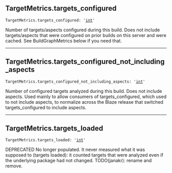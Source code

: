 

## TargetMetrics.targets\_configured

<pre class="language-python"><code><span class="source python"><span class="meta qualified-name python"><span class="meta generic-name python">TargetMetrics</span><span class="punctuation accessor dot python">.</span><span class="meta generic-name python">targets_configured</span></span><span class="punctuation separator annotation variable python">:</span> <span class="meta string python"><span class="string quoted single python"><span class="punctuation definition string begin python">&#39;</span></span></span><span class="meta string python"><span class="string quoted single python"><a href="/lib/int">int</a><span class="punctuation definition string end python">&#39;</span></span></span></span></code></pre>

Number of targets/aspects configured during this build. Does not include targets/aspects that were configured on prior builds on this server and were cached. See BuildGraphMetrics below if you need that.

***

## TargetMetrics.targets\_configured\_not\_including\_aspects

<pre class="language-python"><code><span class="source python"><span class="meta qualified-name python"><span class="meta generic-name python">TargetMetrics</span><span class="punctuation accessor dot python">.</span><span class="meta generic-name python">targets_configured_not_including_aspects</span></span><span class="punctuation separator annotation variable python">:</span> <span class="meta string python"><span class="string quoted single python"><span class="punctuation definition string begin python">&#39;</span></span></span><span class="meta string python"><span class="string quoted single python"><a href="/lib/int">int</a><span class="punctuation definition string end python">&#39;</span></span></span></span></code></pre>

Number of configured targets analyzed during this build. Does not include aspects. Used mainly to allow consumers of targets\_configured, which used to not include aspects, to normalize across the Blaze release that switched targets\_configured to include aspects.

***

## TargetMetrics.targets\_loaded

<pre class="language-python"><code><span class="source python"><span class="meta qualified-name python"><span class="meta generic-name python">TargetMetrics</span><span class="punctuation accessor dot python">.</span><span class="meta generic-name python">targets_loaded</span></span><span class="punctuation separator annotation variable python">:</span> <span class="meta string python"><span class="string quoted single python"><span class="punctuation definition string begin python">&#39;</span></span></span><span class="meta string python"><span class="string quoted single python"><a href="/lib/int">int</a><span class="punctuation definition string end python">&#39;</span></span></span></span></code></pre>

DEPRECATED No longer populated. It never measured what it was supposed to (targets loaded): it counted targets that were analyzed even if the underlying package had not changed. TODO(janakr): rename and remove.
